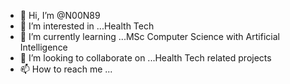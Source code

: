 - 👋 Hi, I’m @N00N89
- 👀 I’m interested in ...Health Tech
- 🌱 I’m currently learning ...MSc Computer Science with Artificial Intelligence
- 💞️ I’m looking to collaborate on ...Health Tech related projects
- 📫 How to reach me ...

<!---
N00N89/N00N89 is a ✨ special ✨ repository because its `README.md` (this file) appears on your GitHub profile.
You can click the Preview link to take a look at your changes.
--->
